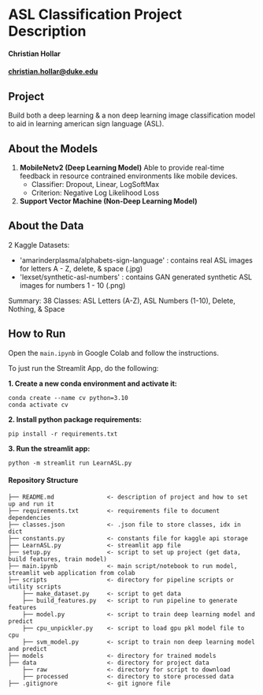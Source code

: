 # **ASL Classification Project Description**
#### Christian Hollar
#### christian.hollar@duke.edu

## **Project**
Build both a deep learning & a non deep learning image classification model to aid in learning american sign language (ASL). 

## **About the Models**
1. **MobileNetv2 (Deep Learning Model)**
Able to provide real-time feedback in resource contrained environments like mobile devices. 
    * Classifier: Dropout, Linear, LogSoftMax
    * Criterion: Negative Log Likelihood Loss
2. **Support Vector Machine (Non-Deep Learning Model)**

## **About the Data**
2 Kaggle Datasets:
* 'amarinderplasma/alphabets-sign-language' : contains real ASL images for letters A - Z, delete, & space (.jpg)
* 'lexset/synthetic-asl-numbers' : contains GAN generated synthetic ASL images for numbers 1 - 10 (.png)

Summary: 38 Classes: ASL Letters (A-Z), ASL Numbers (1-10), Delete, Nothing, & Space

## **How to Run**
Open the `main.ipynb` in Google Colab and follow the instructions.

To just run the Streamlit App, do the following:

**1. Create a new conda environment and activate it:** 
```
conda create --name cv python=3.10
conda activate cv
```
**2. Install python package requirements:** 
```
pip install -r requirements.txt 
```
**3. Run the streamlit app:** 
```
python -m streamlit run LearnASL.py
```

#### Repository Structure
```
├── README.md               <- description of project and how to set up and run it
├── requirements.txt        <- requirements file to document dependencies
├── classes.json            <- .json file to store classes, idx in dict
├── constants.py            <- constants file for kaggle api storage
├── LearnASL.py             <- streamlit app file 
├── setup.py                <- script to set up project (get data, build features, train model)
├── main.ipynb              <- main script/notebook to run model, streamlit web application from colab
├── scripts                 <- directory for pipeline scripts or utility scripts
    ├── make_dataset.py     <- script to get data 
    ├── build_features.py   <- script to run pipeline to generate features
    ├── model.py            <- script to train deep learning model and predict
    ├── cpu_unpickler.py    <- script to load gpu pkl model file to cpu
    ├── svm_model.py        <- script to train non deep learning model and predict
├── models                  <- directory for trained models
├── data                    <- directory for project data
    ├── raw                 <- directory for script to download
    ├── processed           <- directory to store processed data
├── .gitignore              <- git ignore file
```